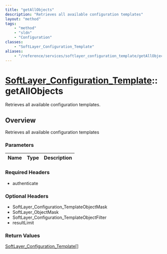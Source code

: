 ```yaml
---
title: "getAllObjects"
description: "Retrieves all available configuration templates"
layout: "method"
tags:
    - "method"
    - "sldn"
    - "Configuration"
classes:
    - "SoftLayer_Configuration_Template"
aliases:
    - "/reference/services/softlayer_configuration_template/getAllObjects"
---
```

# [SoftLayer_Configuration_Template](/reference/services/SoftLayer_Configuration_Template)::getAllObjects

Retrieves all available configuration templates.


## Overview 
Retrieves all available configuration templates 

### Parameters 
|Name | Type | Description |
| --- | --- | --- |


### Required Headers
* authenticate

### Optional Headers
* SoftLayer_Configuration_TemplateObjectMask
* SoftLayer_ObjectMask
* SoftLayer_Configuration_TemplateObjectFilter
* resultLimit

### Return Values
<a href='/reference/datatypes/SoftLayer_Configuration_Template'>SoftLayer_Configuration_Template[] </a>

